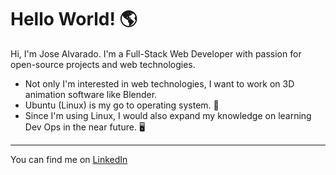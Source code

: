 # Hello World! 🌎

Hi, I'm Jose Alvarado. I'm a Full-Stack Web Developer with passion for open-source projects and web technologies.

* Not only I'm interested in web technologies, I want to work on 3D animation software like Blender.
* Ubuntu (Linux) is my go to operating system. 🐧
* Since I'm using Linux, I would also expand my knowledge on learning Dev Ops in the near future. 🖥

---------

You can find me on [LinkedIn](https://www.linkedin.com/in/jalvaradowd/)
